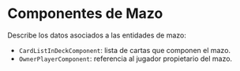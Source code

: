 # Componentes de Mazo

Describe los datos asociados a las entidades de mazo:

- `CardListInDeckComponent`: lista de cartas que componen el mazo.
- `OwnerPlayerComponent`: referencia al jugador propietario del mazo.

